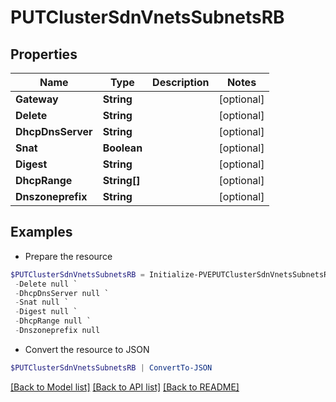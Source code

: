 # PUTClusterSdnVnetsSubnetsRB
## Properties

Name | Type | Description | Notes
------------ | ------------- | ------------- | -------------
**Gateway** | **String** |  | [optional] 
**Delete** | **String** |  | [optional] 
**DhcpDnsServer** | **String** |  | [optional] 
**Snat** | **Boolean** |  | [optional] 
**Digest** | **String** |  | [optional] 
**DhcpRange** | **String[]** |  | [optional] 
**Dnszoneprefix** | **String** |  | [optional] 

## Examples

- Prepare the resource
```powershell
$PUTClusterSdnVnetsSubnetsRB = Initialize-PVEPUTClusterSdnVnetsSubnetsRB  -Gateway null `
 -Delete null `
 -DhcpDnsServer null `
 -Snat null `
 -Digest null `
 -DhcpRange null `
 -Dnszoneprefix null
```

- Convert the resource to JSON
```powershell
$PUTClusterSdnVnetsSubnetsRB | ConvertTo-JSON
```

[[Back to Model list]](../README.md#documentation-for-models) [[Back to API list]](../README.md#documentation-for-api-endpoints) [[Back to README]](../README.md)

